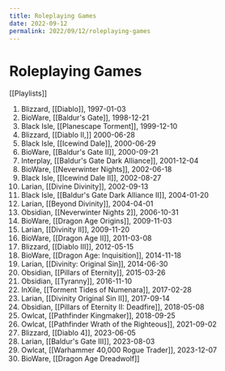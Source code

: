 ```yaml
---
title: Roleplaying Games
date: 2022-09-12
permalink: 2022/09/12/roleplaying-games
---
```


# Roleplaying Games

[[Playlists]]

1. Blizzard, [[Diablo]], 1997-01-03
2. BioWare, [[Baldur's Gate]], 1998-12-21
3. Black Isle, [[Planescape Torment]], 1999-12-10
4. Blizzard, [[Diablo II,]] 2000-06-28
5. Black Isle, [[Icewind Dale]], 2000-06-29
6. BioWare, [[Baldur's Gate II]], 2000-09-21
7. Interplay, [[Baldur's Gate Dark Alliance]], 2001-12-04
8. BioWare, [[Neverwinter Nights]], 2002-06-18
9. Black Isle, [[Icewind Dale II]], 2002-08-27
10. Larian, [[Divine Divinity]], 2002-09-13
11. Black Isle, [[Baldur's Gate Dark Alliance II]], 2004-01-20
12. Larian, [[Beyond Divinity]], 2004-04-01
13. Obsidian, [[Neverwinter Nights 2]], 2006-10-31
14. BioWare, [[Dragon Age Origins]], 2009-11-03
15. Larian, [[Divinity II]], 2009-11-20
16. BioWare, [[Dragon Age II]], 2011-03-08
17. Blizzard, [[Diablo III]], 2012-05-15
18. BioWare, [[Dragon Age: Inquisition]], 2014-11-18
19. Larian, [[Divinity: Original Sin]], 2014-06-30
20. Obsidian, [[Pillars of Eternity]], 2015-03-26
21. Obsidian, [[Tyranny]], 2016-11-10
22. InXile, [[Torment Tides of Numenara]], 2017-02-28
23. Larian, [[Divinity Original Sin II]], 2017-09-14
24. Obsidian, [[Pillars of Eternity II: Deadfire]], 2018-05-08
25. Owlcat, [[Pathfinder Kingmaker]], 2018-09-25
26. Owlcat, [[Pathfinder Wrath of the Righteous]], 2021-09-02
27. Blizzard, [[Diablo 4]], 2023-06-05
28. Larian, [[Baldur's Gate III]], 2023-08-03
29. Owlcat, [[Warhammer 40,000 Rogue Trader]], 2023-12-07
30. BioWare, [[Dragon Age Dreadwolf]]